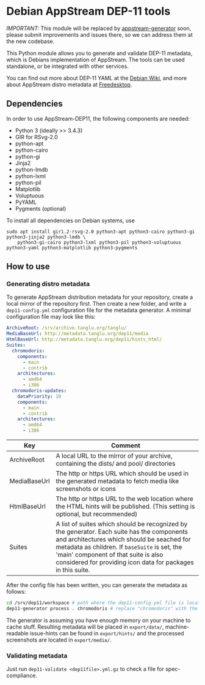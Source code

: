# Debian AppStream DEP-11 tools

*IMPORTANT:* This module will be replaced by [appstream-generator](https://github.com/ximion/appstream-generator) soon, please
submit improvements and issues there, so we can address them at the new codebase.

This Python module allows you to generate and validate DEP-11 metadata,
which is Debians implementation of AppStream.
The tools can be used standalone, or be integrated with other services.

You can find out more about DEP-11 YAML at the [Debian Wiki](https://wiki.debian.org/DEP-11), and more about
AppStream distro metadata at [Freedesktop](http://www.freedesktop.org/software/appstream/docs/chap-DistroData.html#sect-AppStream-ASXML).

## Dependencies
In order to use AppStream-DEP11, the following components are needed:
 * Python 3 (ideally >> 3.4.3)
 * GIR for RSvg-2.0
 * python-apt
 * python-cairo
 * python-gi
 * Jinja2
 * python-lmdb
 * python-lxml
 * python-pil
 * Matplotlib
 * Voluptuous
 * PyYAML
 * Pygments (optional)

To install all dependencies on Debian systems, use
```ShellSession
sudo apt install gir1.2-rsvg-2.0 python3-apt python3-cairo python3-gi python3-jinja2 python3-lmdb \
    python3-gi-cairo python3-lxml python3-pil python3-voluptuous python3-yaml python3-matplotlib python3-pygments
```

## How to use

### Generating distro metadata
To generate AppStream distribution metadata for your repository, create a local
mirror of the repository first.
Then create a new folder, and write a `dep11-config.yml` configuration file for the
metadata generator. A minimal configuration file may look like this:
```YAML
ArchiveRoot: /srv/archive.tanglu.org/tanglu/
MediaBaseUrl: http://metadata.tanglu.org/dep11/media
HtmlBaseUrl: http://metadata.tanglu.org/dep11/hints_html/
Suites:
  chromodoris:
    components:
      - main
      - contrib
    architectures:
      - amd64
      - i386
  chromodoris-updates:
    dataPriority: 10
    components:
      - main
      - contrib
    architectures:
      - amd64
      - i386
```

Key | Comment
------------ | -------------
ArchiveRoot | A local URL to the mirror of your archive, containing the dists/ and pool/ directories
MediaBaseUrl | The http or https URL which should be used in the generated metadata to fetch media like screenshots or icons
HtmlBaseUrl | The http or https URL to the web location where the HTML hints will be published. (This setting is optional, but recommended)
Suites | A list of suites which should be recognized by the generator. Each suite has the components and architectures which should be seached for metadata as children. If `baseSuite` is set, the 'main' component of that suite is also considered for providing icon data for packages in this suite.

After the config file has been written, you can generate the metadata as follows:
```Bash
cd /srv/dep11/workspace # path where the dep11-config.yml file is located
dep11-generator process . chromodoris # replace "chromodoris" with the name of the suite you want to analyze
```
The generator is assuming you have enough memory on your machine to cache stuff.
Resulting metadata will be placed in `export/data/`, machine-readable issue-hints can be found in `export/hints/` and the processed
screenshots are located in `export/media/`.

### Validating metadata
Just run `dep11-validate <dep11file>.yml.gz` to check a file for spec-compliance.

